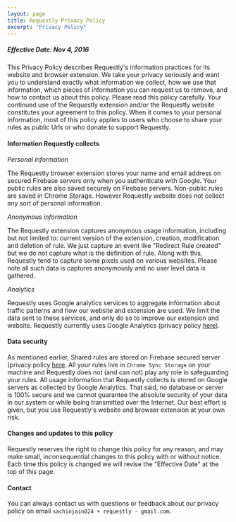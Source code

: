 ```yaml
---
layout: page
title: Requestly Privacy Policy
excerpt: "Privacy Policy"
---
```


<h5>Effective Date: Nov 4, 2016</h5>

This Privacy Policy describes Requestly's information practices for its website and browser extension. 
We take your privacy seriously and want you to understand exactly what information we collect, 
how we use that information, which pieces of information you can request us to remove, and how to contact us about this policy. 
Please read this policy carefully. 
Your continued use of the Requestly extension and/or the Requestly website constitutes your agreement to this policy.
When it comes to your personal information, most of this policy applies to users 
who choose to share your rules as public Urls or who donate to support Requestly. 

#### Information Requestly collects

*Personal information*

The Requestly browser extension stores your name and email address on secured Firebase servers only when you authenticate 
with Google. Your public rules are also saved securely on Firebase servers. Non-public rules are saved in Chrome Storage.
However Requestly website does not collect any sort of personal information.

*Anonymous information*

The Requestly extension captures anonymous usage information, including but not limited to: current version of the extension, 
creation, modification and deletion of rule. We just capture an event like "Redirect Rule created"
but we do not capture what is the definition of rule. Along with this, Requestly tend to capture some pixels used on various websites.
Please note all such data is captures anonymously and no user level data is gathered.

*Analytics*

Requestly uses Google analytics services to aggregate information about traffic patterns and how our website and extension are used. 
We limit the data sent to these services, and only do so to improve our extension and website. 
Requestly currently uses Google Analytics (privacy policy [here](https://support.google.com/analytics/answer/6004245)).

#### Data security
As mentioned earlier, Shared rules are stored on Firebase secured server 
(privacy policy [here](https://www.firebase.com/terms/privacy-policy.html).
All your rules live in `Chrome Sync Storage` on your machine and Requestly does not (and can not) play any role in safeguarding your rules.
All usage information that Requestly collects is stored on Google servers as collected by Google Analytics. 
That said, no database or server is 100% secure and we cannot guarantee the absolute security of your data in our system or while being transmitted over the Internet. 
Our best effort is given, but you use Requestly's website and browser extension at your own risk.

#### Changes and updates to this policy
Requestly reserves the right to change this policy for any reason, and may make small, inconsequential changes to this policy with or without notice. 
Each time this policy is changed we will revise the "Effective Date" at the top of this page. 

#### Contact
You can always contact us with questions or feedback about our privacy policy on email `sachinjain024 + requestly - gmail.com`.


